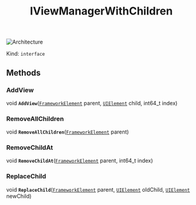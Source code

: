 ﻿---
id: IViewManagerWithChildren
title: IViewManagerWithChildren
---

![Architecture](https://img.shields.io/badge/architecture-old_only-yellow)

Kind: `interface`

## Methods
### AddView
void **`AddView`**([`FrameworkElement`](https://learn.microsoft.com/uwp/api/Windows.UI.Xaml.FrameworkElement) parent, [`UIElement`](https://learn.microsoft.com/uwp/api/Windows.UI.Xaml.UIElement) child, int64_t index)

### RemoveAllChildren
void **`RemoveAllChildren`**([`FrameworkElement`](https://learn.microsoft.com/uwp/api/Windows.UI.Xaml.FrameworkElement) parent)

### RemoveChildAt
void **`RemoveChildAt`**([`FrameworkElement`](https://learn.microsoft.com/uwp/api/Windows.UI.Xaml.FrameworkElement) parent, int64_t index)

### ReplaceChild
void **`ReplaceChild`**([`FrameworkElement`](https://learn.microsoft.com/uwp/api/Windows.UI.Xaml.FrameworkElement) parent, [`UIElement`](https://learn.microsoft.com/uwp/api/Windows.UI.Xaml.UIElement) oldChild, [`UIElement`](https://learn.microsoft.com/uwp/api/Windows.UI.Xaml.UIElement) newChild)

